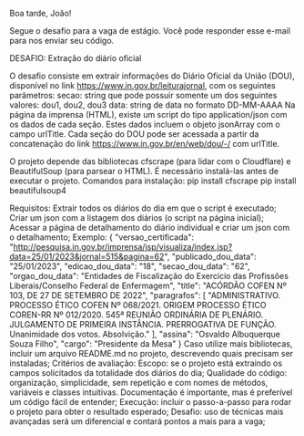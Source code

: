 Boa tarde, João!

Segue o desafio para a vaga de estágio.
Você pode responder esse e-mail para nos enviar seu código.

DESAFIO: Extração do diário oficial

O desafio consiste em extrair informações do Diário Oficial da União (DOU), disponível no link https://www.in.gov.br/leiturajornal, com os seguintes parâmetros:
secao: string que pode possuir somente um dos seguintes valores: dou1, dou2, dou3
data: string de data no formato DD-MM-AAAA
Na página da imprensa (HTML), existe um script do tipo application/json com os dados de cada seção. Estes dados incluem o objeto jsonArray com o campo urlTitle. Cada seção do DOU pode ser acessada a partir da concatenação do link https://www.in.gov.br/en/web/dou/-/ com urlTitle.

O projeto depende das bibliotecas cfscrape (para lidar com o Cloudflare) e BeautifulSoup (para parsear o HTML). É necessário instalá-las antes de executar o projeto.
Comandos para instalação:
pip install cfscrape
pip install beautifulsoup4

Requisitos:
Extrair todos os diários do dia em que o script é executado;
Criar um json com a listagem dos diários (o script na página inicial);
Acessar a página de detalhamento do diário individual e criar um json com o detalhamento;
Exemplo:
{
    "versao_certificada": "http://pesquisa.in.gov.br/imprensa/jsp/visualiza/index.jsp?data=25/01/2023&jornal=515&pagina=62",
    "publicado_dou_data": "25/01/2023",
    "edicao_dou_data": "18",
    "secao_dou_data": "62",
    "orgao_dou_data": "Entidades de Fiscalização do Exercício das Profissões Liberais/Conselho Federal de Enfermagem",
    "title": "ACÓRDÃO COFEN Nº 103, DE 27 DE SETEMBRO DE 2022",
    "paragrafos": [
        "ADMINISTRATIVO. PROCESSO ÉTICO COFEN Nº 068/2021. ORIGEM PROCESSO ÉTICO COREN-RR Nº 012/2020. 545ª REUNIÃO ORDINÁRIA DE PLENÁRIO. JULGAMENTO DE PRIMEIRA INSTÂNCIA. PRERROGATIVA DE FUNÇÃO. Unanimidade dos votos. Absolvição."
    ],
    "assina": "Osvaldo Albuquerque Souza Filho",
    "cargo": "Presidente da Mesa"
}
Caso utilize mais bibliotecas, incluir um arquivo README.md no projeto, descrevendo quais precisam ser instaladas;
Critérios de avaliação:
Escopo: se o projeto está extraindo os campos solicitados da totalidade dos diários do dia;
Qualidade do código: organização, simplicidade, sem repetição e com nomes de métodos, variáveis e classes intuitivas. Documentação é importante, mas é preferível um código fácil de entender;
Execução: incluir o passo-a-passo para rodar o projeto para obter o resultado esperado;
Desafio: uso de técnicas mais avançadas será um diferencial e contará pontos a mais para a vaga;